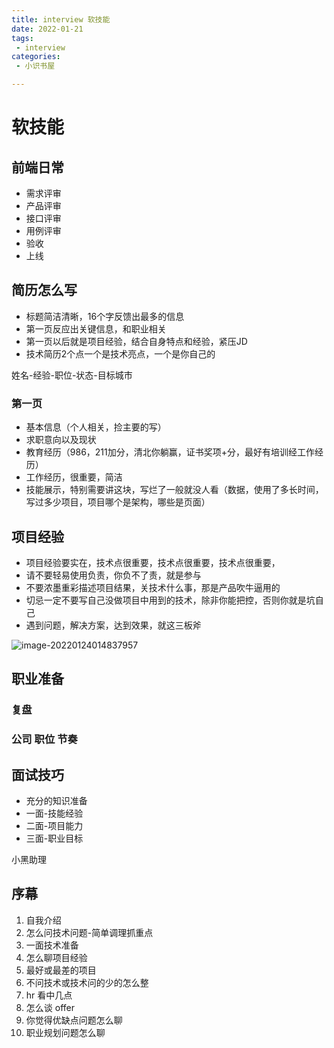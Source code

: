 ```yaml
---
title: interview 软技能
date: 2022-01-21
tags:
 - interview
categories:
 - 小识书屋

---
```


# 软技能

## 前端日常

- 需求评审
- 产品评审
- 接口评审
- 用例评审
- 验收
- 上线



## 简历怎么写

- 标题简洁清晰，16个字反馈出最多的信息
- 第一页反应出关键信息，和职业相关
- 第一页以后就是项目经验，结合自身特点和经验，紧压JD
- 技术简历2个点一个是技术亮点，一个是你自己的



姓名-经验-职位-状态-目标城市

### 第一页

- 基本信息（个人相关，捡主要的写）
- 求职意向以及现状
- 教育经历（986，211加分，清北你躺赢，证书奖项+分，最好有培训经工作经历）
- 工作经历，很重要，简洁
- 技能展示，特别需要讲这块，写烂了一般就没人看（数据，使用了多长时间，写过多少项目，项目哪个是架构，哪些是页面）



## 项目经验

- 项目经验要实在，技术点很重要，技术点很重要，技术点很重要，
- 请不要轻易使用负责，你负不了责，就是参与
- 不要浓墨重彩描述项目结果，关技术什么事，那是产品吹牛逼用的
- 切忌一定不要写自己没做项目中用到的技术，除非你能把控，否则你就是坑自己
- 遇到问题，解决方案，达到效果，就这三板斧

![image-20220124014837957](https://i.niupic.com/images/2022/01/24/9Ub6.png)



## 职业准备

### 复盘



### 公司  职位  节奏



## 面试技巧

- 充分的知识准备
- 一面-技能经验
- 二面-项目能力
- 三面-职业目标



小黑助理




## 序幕

1. 自我介绍
2. 怎么问技术问题-简单调理抓重点
3. 一面技术准备
4. 怎么聊项目经验
5. 最好或最差的项目
6. 不问技术或技术问的少的怎么整
7. hr 看中几点
8. 怎么谈 offer
9. 你觉得优缺点问题怎么聊
10. 职业规划问题怎么聊

